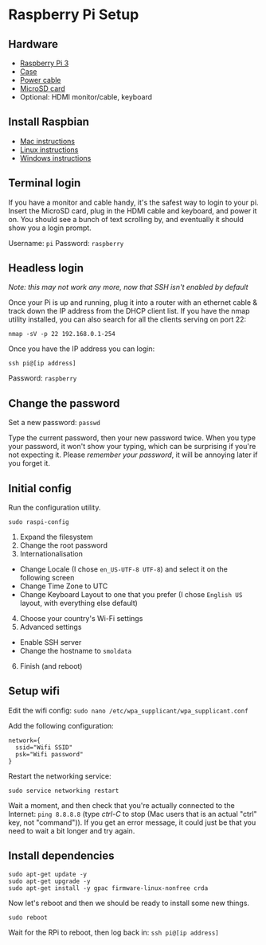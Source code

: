 # Raspberry Pi Setup

## Hardware

* [Raspberry Pi 3](https://www.adafruit.com/products/3055)
* [Case](https://www.adafruit.com/products/2258)
* [Power cable](https://www.adafruit.com/products/1995)
* [MicroSD card](https://www.adafruit.com/products/2693)
* Optional: HDMI monitor/cable, keyboard

## Install Raspbian

* [Mac instructions](https://www.raspberrypi.org/documentation/installation/installing-images/mac.md)
* [Linux instructions](https://www.raspberrypi.org/documentation/installation/installing-images/linux.md)
* [Windows instructions](https://www.raspberrypi.org/documentation/installation/installing-images/windows.md)

## Terminal login

If you have a monitor and cable handy, it's the safest way to login to your pi. Insert the MicroSD card, plug in the HDMI cable and keyboard, and power it on. You should see a bunch of text scrolling by, and eventually it should show you a login prompt.

Username: `pi`
Password: `raspberry`

## Headless login

*Note: this may not work any more, now that SSH isn't enabled by default*

Once your Pi is up and running, plug it into a router with an ethernet cable & track down the IP address from the DHCP client list. If you have the nmap utility installed, you can also search for all the clients serving on port 22:

```
nmap -sV -p 22 192.168.0.1-254
```

Once you have the IP address you can login:

```
ssh pi@[ip address]
```

Password: `raspberry`

## Change the password

Set a new password: `passwd`

Type the current password, then your new password twice. When you type your password, it won't show your typing, which can be surprising if you're not expecting it. Please *remember your password*, it will be annoying later if you forget it.

## Initial config

Run the configuration utility.

```
sudo raspi-config
```

1. Expand the filesystem
2. Change the root password
3. Internationalisation  
  * Change Locale (I chose `en_US-UTF-8 UTF-8`) and select it on the following screen
  * Change Time Zone to UTC
  * Change Keyboard Layout to one that you prefer (I chose `English US` layout, with everything else default)
4. Choose your country's Wi-Fi settings
5. Advanced settings
  * Enable SSH server
  * Change the hostname to `smoldata`
6. Finish (and reboot)

## Setup wifi

Edit the wifi config: `sudo nano /etc/wpa_supplicant/wpa_supplicant.conf`

Add the following configuration:

```
network={
  ssid="Wifi SSID"
  psk="Wifi password"
}
```

Restart the networking service:

```
sudo service networking restart
```

Wait a moment, and then check that you're actually connected to the Internet: `ping 8.8.8.8` (type *ctrl-C* to stop (Mac users that is an actual "ctrl" key, not "command")). If you get an error message, it could just be that you need to wait a bit longer and try again.

## Install dependencies

```
sudo apt-get update -y
sudo apt-get upgrade -y
sudo apt-get install -y gpac firmware-linux-nonfree crda
```

Now let's reboot and then we should be ready to install some new things.

```
sudo reboot
```

Wait for the RPi to reboot, then log back in: `ssh pi@[ip address]`
